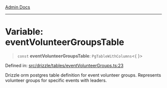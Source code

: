 [Admin Docs](/)

***

# Variable: eventVolunteerGroupsTable

> `const` **eventVolunteerGroupsTable**: `PgTableWithColumns`\<\{ \}\>

Defined in: [src/drizzle/tables/eventVolunteerGroups.ts:23](https://github.com/Sourya07/talawa-api/blob/ead7a48e0174153214ee7311f8b242ee1c1a12ca/src/drizzle/tables/eventVolunteerGroups.ts#L23)

Drizzle orm postgres table definition for event volunteer groups.
Represents volunteer groups for specific events with leaders.
